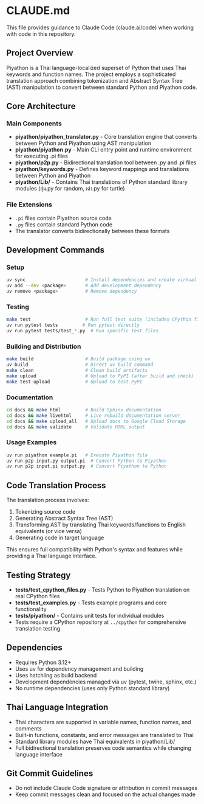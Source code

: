 # CLAUDE.md

This file provides guidance to Claude Code (claude.ai/code) when working with code in this repository.

## Project Overview

Piyathon is a Thai language-localized superset of Python that uses Thai keywords and function names. The project employs a sophisticated translation approach combining tokenization and Abstract Syntax Tree (AST) manipulation to convert between standard Python and Piyathon code.

## Core Architecture

### Main Components

- **piyathon/piyathon_translator.py** - Core translation engine that converts between Python and Piyathon using AST manipulation
- **piyathon/piyathon.py** - Main CLI entry point and runtime environment for executing .pi files
- **piyathon/p2p.py** - Bidirectional translation tool between .py and .pi files
- **piyathon/keywords.py** - Defines keyword mappings and translations between Python and Piyathon
- **piyathon/Lib/** - Contains Thai translations of Python standard library modules (สุ่ม.py for random, เต่า.py for turtle)

### File Extensions

- `.pi` files contain Piyathon source code
- `.py` files contain standard Python code
- The translator converts bidirectionally between these formats

## Development Commands

### Setup

```bash
uv sync                      # Install dependencies and create virtual environment
uv add --dev <package>       # Add development dependency
uv remove <package>          # Remove dependency
```

### Testing

```bash
make test                    # Run full test suite (includes CPython file tests)
uv run pytest tests         # Run pytest directly
uv run pytest tests/test_*.py  # Run specific test files
```

### Building and Distribution

```bash
make build                   # Build package using uv
uv build                     # Direct uv build command
make clean                   # Clean build artifacts
make upload                  # Upload to PyPI (after build and check)
make test-upload             # Upload to test PyPI
```

### Documentation

```bash
cd docs && make html         # Build Sphinx documentation
cd docs && make livehtml     # Live rebuild documentation server
cd docs && make upload_all   # Upload docs to Google Cloud Storage
cd docs && make validate     # Validate HTML output
```

### Usage Examples

```bash
uv run piyathon example.pi   # Execute Piyathon file
uv run p2p input.py output.pi  # Convert Python to Piyathon
uv run p2p input.pi output.py  # Convert Piyathon to Python
```

## Code Translation Process

The translation process involves:

1. Tokenizing source code
2. Generating Abstract Syntax Tree (AST)
3. Transforming AST by translating Thai keywords/functions to English equivalents (or vice versa)
4. Generating code in target language

This ensures full compatibility with Python's syntax and features while providing a Thai language interface.

## Testing Strategy

- **tests/test_cpython_files.py** - Tests Python to Piyathon translation on real CPython files
- **tests/test_examples.py** - Tests example programs and core functionality
- **tests/piyathon/** - Contains unit tests for individual modules
- Tests require a CPython repository at `../cpython` for comprehensive translation testing

## Dependencies

- Requires Python 3.12+
- Uses uv for dependency management and building
- Uses hatchling as build backend
- Development dependencies managed via uv (pytest, twine, sphinx, etc.)
- No runtime dependencies (uses only Python standard library)

## Thai Language Integration

- Thai characters are supported in variable names, function names, and comments
- Built-in functions, constants, and error messages are translated to Thai
- Standard library modules have Thai equivalents in piyathon/Lib/
- Full bidirectional translation preserves code semantics while changing language interface

## Git Commit Guidelines

- Do not include Claude Code signature or attribution in commit messages
- Keep commit messages clean and focused on the actual changes made
